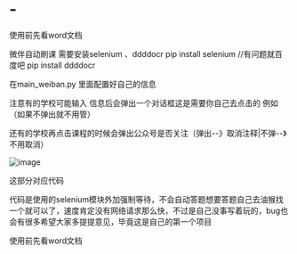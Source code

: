 # -

使用前先看word文档

微伴自动刷课
需要安装selenium 、ddddocr
pip install selenium   //有问题就百度吧
pip install ddddocr

在main_weiban.py 里面配置好自己的信息



注意有的学校可能输入 信息后会弹出一个对话框这是需要你自己去点击的
例如（如果不弹出就不用管）



	
还有的学校再点击课程的时候会弹出公众号是否关注（弹出--》取消注释|不弹--》不用取消）

![image](https://github.com/user-attachments/assets/1c6963ef-0dfe-44b7-8545-38fc3850c948)


这部分对应代码

代码是使用的selenium模块外加强制等待，不会自动答题想要答题自己去油猴找一个就可以了，速度肯定没有网络请求那么快，不过是自己没事写着玩的，bug也会有很多希望大家多提提意见，毕竟这是自己的第一个项目

使用前先看word文档
